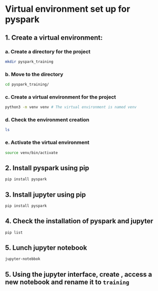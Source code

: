 # Virtual environment set up for pyspark

## 1. Create a virtual environment:

### a. Create a directory for the project

```sh
mkdir pyspark_training
```

### b. Move to the directory

```sh
cd pyspark_training/
```

### c. Create a virtual environment for the project

```sh
python3 -m venv venv # The virtual environment is named venv
```

### d. Check the environment creation

```sh
ls
```

### e. Activate the virtual environment
```sh
source venv/bin/activate
```

## 2. Install pyspark using pip

```sh
pip install pyspark
```

## 3. Install jupyter using pip

```sh
pip install pyspark
```

## 4. Check the installation of pyspark and jupyter

```sh
pip list
```

## 5. Lunch jupyter notebook

```sh
jupyter-notebbok
```

## 5. Using the jupyter interface, create , access a new notebook and rename it to  ``training``


